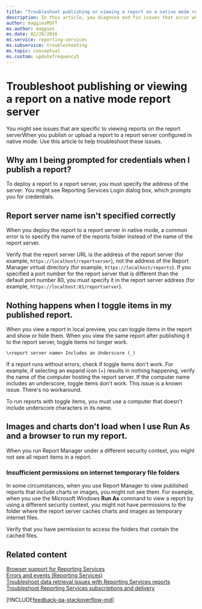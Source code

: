 ```yaml
---
title: "Troubleshoot publishing or viewing a report on a native mode report server"
description: In this article, you diagnose and fix issues that occur when you publish or upload a report to a report server configured in native mode.
author: maggiesMSFT
ms.author: maggies
ms.date: 02/28/2016
ms.service: reporting-services
ms.subservice: troubleshooting
ms.topic: conceptual
ms.custom: updatefrequency5
---
```

# Troubleshoot publishing or viewing a report on a native mode report server
  
  
  
You might see issues that are specific to viewing reports on the report serverWhen you publish or upload a report to a report server configured in native mode. Use this article to help troubleshoot these issues. 
  
## Why am I being prompted for credentials when I publish a report?  
To deploy a report to a report server, you must specify the address of the server. You might see Reporting Services Login dialog box, which prompts you for credentials.   
  
## Report server name isn't specified correctly
  
  
When you deploy the report to a report server in native mode, a common error is to specify the name of the reports folder instead of the name of the report server.   
  
Verify that the report server URL is the address of the report server (for example, `https://localhost/reportserver`), not the address of the Report Manager virtual directory (for example, `https://localhost/reports`). If you specified a port number for the report server that is different than the default port number 80, you must specify it in the report server address (for example, `https://localhost:81/reportserver`).   
  
 ## Nothing happens when I toggle items in my published report.  
  When you view a report in local preview, you can toggle items in the report and show or hide them. When you view the same report after publishing it to the report server, toggle items no longer work.   
  
```
\<report server name> Includes an Underscore (_)  
```  
If a report runs without errors, check if toggle items don't work. For example, if selecting an expand icon (+) results in nothing happening, verify the name of the computer hosting the report server. If the computer name includes an underscore, toggle items don't work. This issue is a known issue. There's no workaround.   
  
To run reports with toggle items, you must use a computer that doesn't include underscore characters in its name.  
  
## Images and charts don't load when I use Run As and a browser to run my report.  
When you run Report Manager under a different security context, you might not see all report items in a report.   
  
### Insufficient permissions on internet temporary file folders  
  
In some circumstances, when you use Report Manager to view published reports that include charts or images, you might not see them. For example, when you use the Microsoft Windows **Run As** command to view a report by using a different security context, you might not have permissions to the folder where the report server caches charts and images as temporary internet files.   
  
Verify that you have permission to access the folders that contain the cached files.   
    
## Related content 
[Browser support for Reporting Services](../../reporting-services/browser-support-for-reporting-services-and-power-view.md)  
[Errors and events (Reporting Services)](../../reporting-services/troubleshooting/errors-and-events-reference-reporting-services.md)  
[Troubleshoot data retrieval issues with Reporting Services reports](../../reporting-services/troubleshooting/troubleshoot-data-retrieval-issues-with-reporting-services-reports.md)  
[Troubleshoot Reporting Services subscriptions and delivery](../../reporting-services/troubleshooting/troubleshoot-reporting-services-subscriptions-and-delivery.md)  
  
  

[!INCLUDE[feedback-qa-stackoverflow-md](../../includes/feedback-qa-stackoverflow-md.md)]

